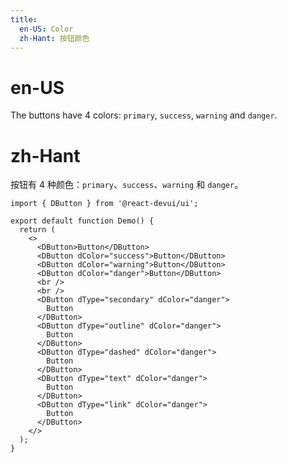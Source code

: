 ```yaml
---
title:
  en-US: Color
  zh-Hant: 按钮颜色
---
```


# en-US

The buttons have 4 colors: `primary`, `success`, `warning` and `danger`.

# zh-Hant

按钮有 4 种颜色：`primary`、`success`、`warning` 和 `danger`。

```tsx
import { DButton } from '@react-devui/ui';

export default function Demo() {
  return (
    <>
      <DButton>Button</DButton>
      <DButton dColor="success">Button</DButton>
      <DButton dColor="warning">Button</DButton>
      <DButton dColor="danger">Button</DButton>
      <br />
      <br />
      <DButton dType="secondary" dColor="danger">
        Button
      </DButton>
      <DButton dType="outline" dColor="danger">
        Button
      </DButton>
      <DButton dType="dashed" dColor="danger">
        Button
      </DButton>
      <DButton dType="text" dColor="danger">
        Button
      </DButton>
      <DButton dType="link" dColor="danger">
        Button
      </DButton>
    </>
  );
}
```
